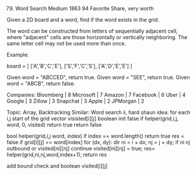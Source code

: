 79. Word Search
Medium 1863 94 Favorite Share, very worth

Given a 2D board and a word, find if the word exists in the grid.

The word can be constructed from letters of sequentially adjacent cell, where "adjacent" cells are those horizontally or vertically neighboring. The same letter cell may not be used more than once.

Example:

board =
[
  ['A','B','C','E'],
  ['S','F','C','S'],
  ['A','D','E','E']
]

Given word = "ABCCED", return true.
Given word = "SEE", return true.
Given word = "ABCB", return false.

Companies: Bloomberg | 8 Microsoft | 7 Amazon | 7 Facebook | 6 Uber | 4 Google | 3 Zillow | 3 Snapchat | 3 Apple | 2 JPMorgan | 2

Topic: Array, Backtracking
Similar: Word search ii, hard
shaun idea:
for each i,j start of the grid
	vector visisted[i][j] boolean init false
	if helper(grid,i,j, word, 0, visited)
		return true
return false

bool helper(grid,i,j word, index) 
	if index == word.length()
		return true
	res = false
	if grid[i][j] == word[index]
		for (dx, dy): dir
			ni = i + dx;
			nj = j + dy;
			if ni nj outbound or  visited[ni][nj]
				continue
			visited[ni][nj] = true;
			res= helper(grid,ni,nj,word,index+1);
	return res			

add bound check and boolean visited[i][j]

